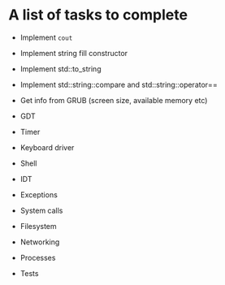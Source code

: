 # A list of tasks to complete

- Implement `cout`

- Implement string fill constructor
- Implement std::to_string
- Implement std::string::compare and std::string::operator==

- Get info from GRUB (screen size, available memory etc)
- GDT
- Timer
- Keyboard driver
- Shell
- IDT
- Exceptions
- System calls
- Filesystem
- Networking
- Processes
- Tests
